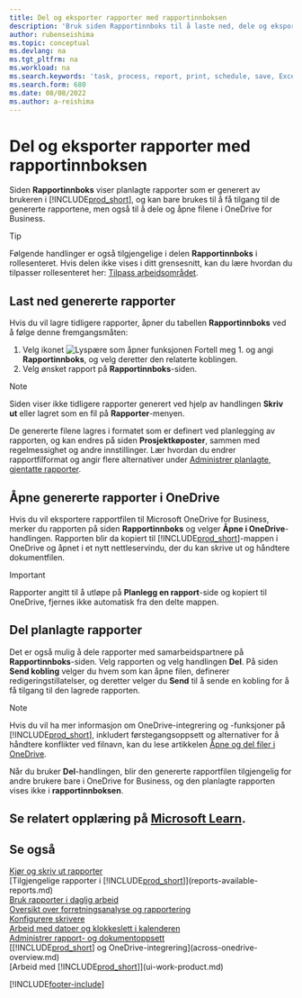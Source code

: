```yaml
---
title: Del og eksporter rapporter med rapportinnboksen
description: 'Bruk siden Rapportinnboks til å laste ned, dele og eksportere rapporter i Business Central.'
author: rubenseishima
ms.topic: conceptual
ms.devlang: na
ms.tgt_pltfrm: na
ms.workload: na
ms.search.keywords: 'task, process, report, print, schedule, save, Excel, PDF, dataset, export, report inbox, onedrive,'
ms.search.form: 680
ms.date: 08/08/2022
ms.author: a-reishima
---
```

# <a name="share-and-export-reports-with-the-report-inbox" />Del og eksporter rapporter med rapportinnboksen

Siden **Rapportinnboks** viser planlagte rapporter som er generert av brukeren i [!INCLUDE[prod_short](includes/prod_short.md)], og kan bare brukes til å få tilgang til de genererte rapportene, men også til å dele og åpne filene i OneDrive for Business.

> [!TIP]
> Følgende handlinger er også tilgjengelige i delen **Rapportinnboks** i rollesenteret. Hvis delen ikke vises i ditt grensesnitt, kan du lære hvordan du tilpasser rollesenteret her: [Tilpass arbeidsområdet](ui-personalization-user.md).

## <a name="download-generated-reports" />Last ned genererte rapporter

Hvis du vil lagre tidligere rapporter, åpner du tabellen **Rapportinnboks** ved å følge denne fremgangsmåten:

1. Velg ikonet ![Lyspære som åpner funksjonen Fortell meg 1.](media/ui-search/search_small.png "Fortell hva du vil gjøre") og angi **Rapportinnboks**, og velg deretter den relaterte koblingen.  
2. Velg ønsket rapport på **Rapportinnboks**-siden.

> [!NOTE]
> Siden viser ikke tidligere rapporter generert ved hjelp av handlingen **Skriv ut** eller lagret som en fil på **Rapporter**-menyen.
>
> De genererte filene lagres i formatet som er definert ved planlegging av rapporten, og kan endres på siden **Prosjektkøposter**, sammen med regelmessighet og andre innstillinger. Lær hvordan du endrer rapportfilformat og angir flere alternativer under [Administrer planlagte, gjentatte rapporter](ui-work-report.md#manage-scheduled-recurring-reports).

## <a name="open-generated-reports-in-onedrive" />Åpne genererte rapporter i OneDrive

Hvis du vil eksportere rapportfilen til Microsoft OneDrive for Business, merker du rapporten på siden **Rapportinnboks** og velger **Åpne i OneDrive**-handlingen. Rapporten blir da kopiert til [!INCLUDE[prod_short](includes/prod_short.md)]-mappen i OneDrive og åpnet i et nytt nettleservindu, der du kan skrive ut og håndtere dokumentfilen.

> [!IMPORTANT]
>
> Rapporter angitt til å utløpe på **Planlegg en rapport**-side og kopiert til OneDrive, fjernes ikke automatisk fra den delte mappen.

## <a name="share-scheduled-reports" />Del planlagte rapporter

Det er også mulig å dele rapporter med samarbeidspartnere på **Rapportinnboks**-siden. Velg rapporten og velg handlingen **Del**. På siden **Send kobling** velger du hvem som kan åpne filen, definerer redigeringstillatelser, og deretter velger du **Send** til å sende en kobling for å få tilgang til den lagrede rapporten.

> [!NOTE]
> Hvis du vil ha mer informasjon om OneDrive-integrering og -funksjoner på [!INCLUDE[prod_short](includes/prod_short.md)], inkludert førstegangsoppsett og alternativer for å håndtere konflikter ved filnavn, kan du lese artikkelen [Åpne og del filer i OneDrive](across-share-onedrive.md).
>
> Når du bruker **Del**-handlingen, blir den genererte rapportfilen tilgjengelig for andre brukere bare i OneDrive for Business, og den planlagte rapporten vises ikke i **rapportinnboksen**.

## <a name="see-related-training-at-microsoft-learn" />Se relatert opplæring på [Microsoft Learn](/learn/paths/build-reports/).

## <a name="see-also" />Se også

[Kjør og skriv ut rapporter](ui-work-report.md)  
[Tilgjengelige rapporter i [!INCLUDE[prod_short](includes/prod_short.md)]](reports-available-reports.md)  
[Bruk rapporter i daglig arbeid](reports-use-reports.md)  
[Oversikt over forretningsanalyse og rapportering](reports-bi-reporting.md)  
[Konfigurere skrivere](ui-specify-printer-selection-reports.md)  
[Arbeid med datoer og klokkeslett i kalenderen](ui-enter-date-ranges.md)  
[Administrer rapport- og dokumentoppsett](ui-manage-report-layouts.md)  
[[!INCLUDE[prod_short](includes/prod_short.md)] og OneDrive-integrering](across-onedrive-overview.md)  
[Arbeid med [!INCLUDE[prod_short](includes/prod_short.md)]](ui-work-product.md)  

[!INCLUDE[footer-include](includes/footer-banner.md)]
